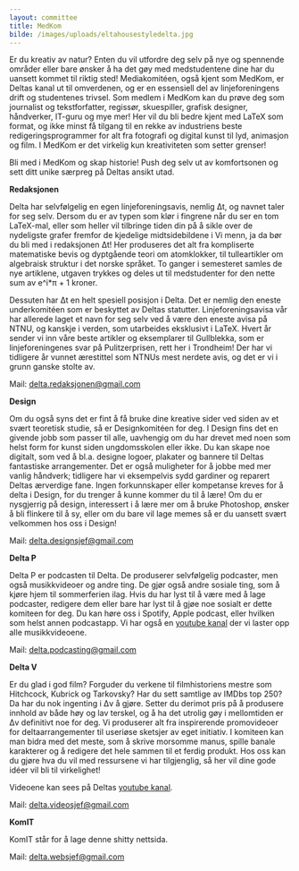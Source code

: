 ```yaml
---
layout: committee
title: MedKom
bilde: /images/uploads/eltahousestyledelta.jpg
---
```

Er du kreativ av natur? Enten du vil utfordre deg selv på nye og spennende områder eller bare ønsker å ha det gøy med medstudentene dine har du uansett kommet til riktig sted! Mediakomitéen, også kjent som MedKom, er Deltas kanal ut til omverdenen, og er en essensiell del av linjeforeningens drift og studentenes trivsel. Som medlem i MedKom kan du prøve deg som journalist og tekstforfatter, regissør, skuespiller, grafisk designer, håndverker, IT-guru og mye mer! Her vil du bli bedre kjent med LaTeX som format, og ikke minst få tilgang til en rekke av industriens beste redigeringsprogrammer for alt fra fotografi og digital kunst til lyd, animasjon og film. I MedKom er det virkelig kun kreativiteten som setter grenser!

Bli med i MedKom og skap historie! Push deg selv ut av komfortsonen og sett ditt unike særpreg på Deltas ansikt utad.

**Redaksjonen** 

Delta har selvfølgelig en egen linjeforeningsavis, nemlig &Delta;t, og navnet taler
for seg selv. Dersom du er av typen som klør i fingrene når du ser en tom 
LaTeX-mal, eller som heller vil tilbringe tiden din på å sikle over de
nydeligste grafer fremfor de kjedelige midtsidebildene i Vi menn, 
ja da bør du bli med i redaksjonen Δt! Her produseres det alt fra 
kompliserte matematiske bevis og dyptgående teori om atomklokker, 
til tulleartikler om algebraisk struktur i det norske språket. 
To ganger i semesteret samles de nye artiklene, utgaven trykkes 
og deles ut til medstudenter for den nette sum av e^i*&pi; + 1 
kroner.

Dessuten har &Delta;t en helt spesiell posisjon i Delta. Det er nemlig den 
eneste underkomitéen som er beskyttet av Deltas statutter. 
Linjeforeningsavisa vår har allerede laget et navn for seg selv ved
å være den eneste avisa på NTNU, og kanskje i verden, som utarbeides 
eksklusivt i LaTeX. Hvert år sender vi inn våre beste artikler og
eksemplarer til Gullblekka, som er linjeforeningenes svar på 
Pulitzerprisen, rett her i Trondheim! Der har vi tidligere år vunnet 
ærestittel som NTNUs mest nerdete avis, og det er vi i grunn ganske 
stolte av.



Mail: delta.redaksjonen@gmail.com

**Design**

Om du også syns det er fint å få bruke dine kreative sider ved siden 
av et svært teoretisk studie, så er Designkomitéen for deg. I Design 
fins det en givende jobb som passer til alle, uavhengig om du har drevet 
med noen som helst form for kunst siden ungdomsskolen eller ikke. Du kan 
skape noe digitalt, som ved å bl.a. designe logoer, plakater og bannere 
til Deltas fantastiske arrangementer. Det er også muligheter for å jobbe 
med mer vanlig håndverk; tidligere har vi eksempelvis sydd gardiner og 
reparert Deltas ærverdige fane. Ingen forkunnskaper eller kompetanse kreves 
for å delta i Design, for du trenger å kunne kommer du til å lære! 
Om du er nysgjerrig på design, interessert i å lære mer om å bruke 
Photoshop, ønsker å bli flinkere til å sy, eller om du bare vil lage 
memes så er du uansett svært velkommen hos oss i Design!
  
Mail: delta.designsjef@gmail.com


**Delta P**

Delta P er podcasten til Delta. De produserer selvfølgelig podcaster, men også 
musikkvideoer og andre ting. De gjør også andre sosiale ting, som å kjøre hjem 
til sommerferien ilag. Hvis du har lyst til å være med å lage podcaster, 
redigere dem eller bare har lyst til å gjøe noe sosialt er dette komiteen for deg. 
Du kan høre oss i Spotify, Apple podcast, eller hvilken som helst annen podcastapp. 
Vi har også en [youtube kanal](https://www.youtube.com/channel/UC1WDrrtnlW0oIfSP6_azSuA) 
der vi laster opp alle musikkvideoene.

Mail: delta.podcasting@gmail.com

**Delta V** 

Er du glad i god film? Forguder du verkene til filmhistoriens mestre som 
Hitchcock, Kubrick og Tarkovsky? Har du sett samtlige av IMDbs top 250? 
Da har du nok ingenting i &Delta;v å gjøre. Setter du derimot pris på å produsere 
innhold av både høy og lav terskel, og å ha det utrolig gøy i mellomtiden er
&Delta;v definitivt noe for deg. Vi produserer alt fra inspirerende promovideoer 
for deltaarrangementer til useriøse sketsjer av eget initiativ. I komiteen 
kan man bidra med det meste, som å skrive morsomme manus, spille banale 
karakterer og å redigere det hele sammen til et ferdig produkt. Hos oss 
kan du gjøre hva du vil med ressursene vi har tilgjenglig, så her vil dine 
gode idéer vil bli til virkelighet! 

Videoene kan sees på Deltas [youtube kanal](https://www.youtube.com/channel/UCW6mgAETx5tY666gD7cMmNw).

Mail: delta.videosjef@gmail.com

**KomIT**   

KomIT står for å lage denne shitty nettsida. 

Mail: delta.websjef@gmail.com